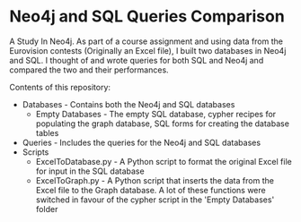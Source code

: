 # Neo4j and SQL Queries Comparison
A Study In Neo4j. As part of a course assignment and using data from the Eurovision contests (Originally an Excel file), I built two databases in Neo4j and SQL. I thought of and wrote queries for both SQL and Neo4j and compared the two and their performances.

Contents of this repository:
  - Databases - Contains both the Neo4j and SQL databases
    - Empty Databases - The empty SQL database, cypher recipes for populating the graph database, SQL forms for creating the database tables
  - Queries - Includes the queries for the Neo4j and SQL databases
  - Scripts
      - ExcelToDatabase.py - A Python script to format the original Excel file for input in the SQL database
      - ExcelToGraph.py - A Python script that inserts the data from the Excel file to the Graph database. A lot of these functions were switched in favour of the cypher script in the 'Empty Databases' folder
